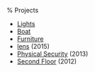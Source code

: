 % Projects

* [Lights](lights)
* [Boat](boat)
* [Furniture](furniture)
* [lens](lens) (2015)
* [Physical Security](physec) (2013)
* [Second Floor](second_floor) (2012)
